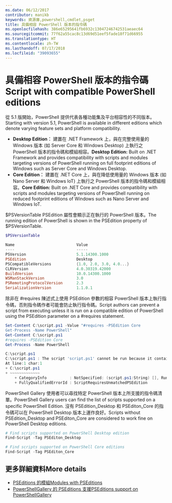 ```yaml
---
ms.date: 06/12/2017
contributor: manikb
keywords: 資源庫,powershell,cmdlet,psget
title: 具備相容 PowerShell 版本的指令碼
ms.openlocfilehash: 386e65295641fb6932c13047246742531aeaec64
ms.sourcegitcommit: 77f62a55cac8c13d69d51eef5fade18f71d66955
ms.translationtype: HT
ms.contentlocale: zh-TW
ms.lasthandoff: 07/17/2018
ms.locfileid: "39093655"
---
```

# <a name="script-with-compatible-powershell-editions"></a><span data-ttu-id="c5ece-103">具備相容 PowerShell 版本的指令碼</span><span class="sxs-lookup"><span data-stu-id="c5ece-103">Script with compatible PowerShell editions</span></span>

<span data-ttu-id="c5ece-104">從 5.1 版開始，PowerShell 提供代表各種功能集及平台相容性的不同版本。</span><span class="sxs-lookup"><span data-stu-id="c5ece-104">Starting with version 5.1, PowerShell is available in different editions which denote varying feature sets and platform compatibility.</span></span>

- <span data-ttu-id="c5ece-105">**Desktop Edition︰** 建置在 .NET Framework 上，與在完整使用量的 Windows 版本 (如 Server Core 和 Windows Desktop) 上執行之 PowerShell 版本的指令碼和模組相容。</span><span class="sxs-lookup"><span data-stu-id="c5ece-105">**Desktop Edition:** Built on .NET Framework and provides compatibility with scripts and modules targeting versions of PowerShell running on full footprint editions of Windows such as Server Core and Windows Desktop.</span></span>
- <span data-ttu-id="c5ece-106">**Core Edition︰** 建置在 .NET Core 上，與在降低使用量的 Windows 版本 (如 Nano Server 和 Windows IoT) 上執行之 PowerShell 版本的指令碼和模組相容。</span><span class="sxs-lookup"><span data-stu-id="c5ece-106">**Core Edition:** Built on .NET Core and provides compatibility with scripts and modules targeting versions of PowerShell running on reduced footprint editions of Windows such as Nano Server and Windows IoT.</span></span>

<span data-ttu-id="c5ece-107">$PSVersionTable PSEdition 屬性會顯示正在執行的 PowerShell 版本。</span><span class="sxs-lookup"><span data-stu-id="c5ece-107">The running edition of PowerShell is shown in the PSEdition property of $PSVersionTable.</span></span>

```powershell
$PSVersionTable

Name                           Value
----                           -----
PSVersion                      5.1.14300.1000
PSEdition                      Desktop
PSCompatibleVersions           {1.0, 2.0, 3.0, 4.0...}
CLRVersion                     4.0.30319.42000
BuildVersion                   10.0.14300.1000
WSManStackVersion              3.0
PSRemotingProtocolVersion      2.3
SerializationVersion           1.1.0.1
```

<span data-ttu-id="c5ece-108">除非在 #requires 陳述式上使用 PSEdition 參數的相容 PowerShell 版本上執行指令碼，否則指令碼作者可能會防止執行指令碼。</span><span class="sxs-lookup"><span data-stu-id="c5ece-108">Script authors can prevent a script from executing unless it is run on a compatible edition of PowerShell using the PSEdition parameter on a #requires statement.</span></span>

```powershell
Set-Content C:\script.ps1 -Value "#requires -PSEdition Core
Get-Process -Name PowerShell"
Get-Content C:\script.ps1
#requires -PSEdition Core
Get-Process -Name PowerShell

C:\script.ps1
C:\script.ps1 : The script 'script.ps1' cannot be run because it contained a "#requires" statement for PowerShell Core edition. The edition of PowerShell that is required by the script does not match the currently running PowerShell Desktop edition.
At line:1 char:1
+ C:\script.ps1
+ ~~~~~~~~~~~~~
    + CategoryInfo          : NotSpecified: (script.ps1:String) [], RuntimeException
    + FullyQualifiedErrorId : ScriptRequiresUnmatchedPSEdition
```

<span data-ttu-id="c5ece-109">PowerShell Gallery 使用者可以尋找特定 PowerShell 版本上所支援的指令碼清單。</span><span class="sxs-lookup"><span data-stu-id="c5ece-109">PowerShell Gallery users can find the list of scripts supported on a specific PowerShell Edition.</span></span>
<span data-ttu-id="c5ece-110">沒有 PSEdition_Desktop 和 PSEditon_Core 的指令碼可以在 PowerShell Desktop 版本上運作良好。</span><span class="sxs-lookup"><span data-stu-id="c5ece-110">Scripts without PSEdition_Desktop and PSEditon_Core are considered to work fine on PowerShell Desktop editions.</span></span>

```powershell
# Find scripts supported on PowerShell Desktop edition
Find-Script -Tag PSEditon_Desktop

# Find scripts supported on PowerShell Core editions
Find-Script -Tag PSEditon_Core
```

## <a name="more-details"></a><span data-ttu-id="c5ece-111">更多詳細資料</span><span class="sxs-lookup"><span data-stu-id="c5ece-111">More details</span></span>

- [<span data-ttu-id="c5ece-112">PSEditions 的模組</span><span class="sxs-lookup"><span data-stu-id="c5ece-112">Modules with PSEditions</span></span>](module-psedition-support.md)
- [<span data-ttu-id="c5ece-113">PowerShellGallery 的 PSEditions 支援</span><span class="sxs-lookup"><span data-stu-id="c5ece-113">PSEditions support on PowerShellGallery</span></span>](../how-to/finding-items/searching-by-psedition.md)